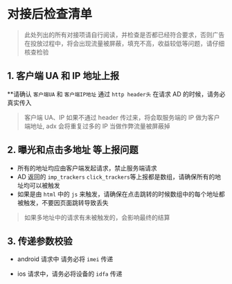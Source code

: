# 对接后检查清单

> 此处列出的所有对接项请自行阅读，并检查是否都已经符合要求，否则广告在投放过程中，将会出现流量被屏蔽，填充不高，收益较低等问题，请仔细核查检验

## 1. 客户端 UA 和 IP 地址上报

**请确认 `客户端UA` 和 `客户端IP地址` 通过 `http header头` 在请求 AD 的时候，请务必真实传入

> 客户端 UA、IP 如果不通过 header 传过来，将会取服务端的 IP 做为客户端地址, adx 会将重复过多的 IP 当做作弊流量被屏蔽掉

## 2. 曝光和点击多地址 等上报问题

- 所有的地址均应由客户端发起请求，禁止服务端请求
- AD 返回的 `imp_trackers` `click_trackers`等上报都是数组，请确保所有的地址均可以被触发
- 如果是由 `html` 中的 `js` 来触发，请确保在点击跳转的时候数组中的每个地址都被触发，不要因页面跳转导致丢失

> 如果多地址中的请求有未被触发的，会影响最终的结算

## 3. 传递参数校验

- android 请求中 请务必将 `imei` 传递

- ios 请求中，请务必将设备的 `idfa` 传递
